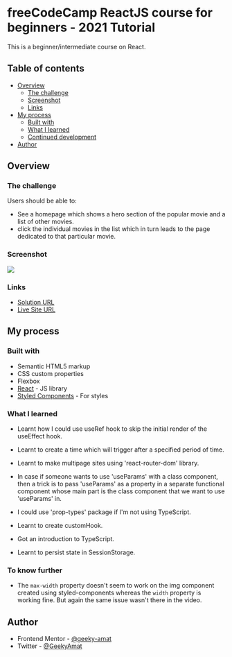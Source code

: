# freeCodeCamp ReactJS course for beginners - 2021 Tutorial

This is a beginner/intermediate course on React.

## Table of contents

- [Overview](#overview)
  - [The challenge](#the-challenge)
  - [Screenshot](#screenshot)
  - [Links](#links)
- [My process](#my-process)
  - [Built with](#built-with)
  - [What I learned](#what-i-learned)
  - [Continued development](#continued-development)
- [Author](#author)


## Overview

### The challenge

Users should be able to:
- See a homepage which shows a hero section of the popular movie and a list of other movies.
- click the individual movies in the list which in turn leads to the page dedicated to that particular movie.


### Screenshot

![](./screenshot_desktop.png)


### Links

- [Solution URL](https://github.com/geeky-amat/freeCodeCamp-ReactJS-2021)
- [Live Site URL]()

## My process

### Built with

- Semantic HTML5 markup
- CSS custom properties
- Flexbox
- [React](https://reactjs.org/) - JS library
- [Styled Components](https://styled-components.com/) - For styles

### What I learned

- Learnt how I could use useRef hook to skip the initial render of the useEffect hook.

- Learnt to create a time which will trigger after a specified period of time.

- Learnt to make multipage sites using 'react-router-dom' library.

- In case if someone wants to use 'useParams' with a class component, then a trick is to pass 'useParams' as a property in a separate functional component whose main part is the class component that we want to use 'useParams' in.

- I could use 'prop-types' package if I'm not using TypeScript.

- Learnt to create customHook.

- Got an introduction to TypeScript.

- Learnt to persist state in SessionStorage.

### To know further

- The `max-width` property doesn't seem to work on the img component created using styled-components whereas the `width` property is working fine. But again the same issue wasn't there in the video.


## Author

- Frontend Mentor - [@geeky-amat](https://www.frontendmentor.io/profile/geeky-amat)
- Twitter - [@GeekyAmat](https://www.twitter.com/GeekyAmat)